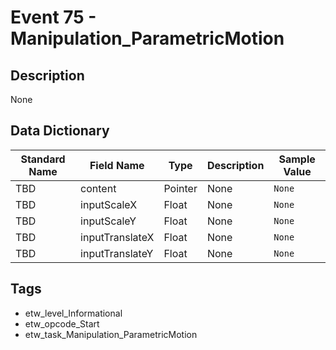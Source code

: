 # Event 75 - Manipulation_ParametricMotion

## Description
None

## Data Dictionary
|Standard Name|Field Name|Type|Description|Sample Value|
|---|---|---|---|---|
|TBD|content|Pointer|None|`None`|
|TBD|inputScaleX|Float|None|`None`|
|TBD|inputScaleY|Float|None|`None`|
|TBD|inputTranslateX|Float|None|`None`|
|TBD|inputTranslateY|Float|None|`None`|

## Tags
* etw_level_Informational
* etw_opcode_Start
* etw_task_Manipulation_ParametricMotion